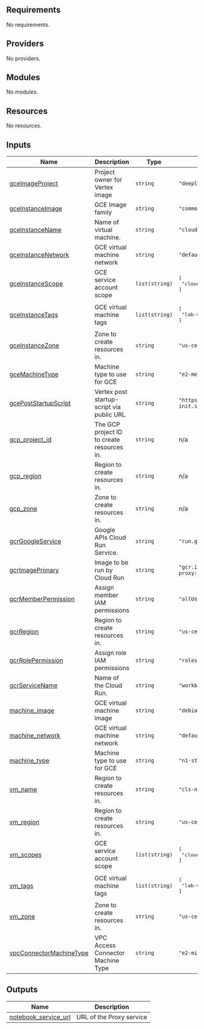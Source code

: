 ## Requirements

No requirements.

## Providers

No providers.

## Modules

No modules.

## Resources

No resources.

## Inputs

| Name | Description | Type | Default | Required |
|------|-------------|------|---------|:--------:|
| <a name="input_gceImageProject"></a> [gceImageProject](#input\_gceImageProject) | Project owner for Vertex image | `string` | `"deeplearning-platform-release"` | no |
| <a name="input_gceInstanceImage"></a> [gceInstanceImage](#input\_gceInstanceImage) | GCE Image family | `string` | `"common-cpu-notebooks-debian-11"` | no |
| <a name="input_gceInstanceName"></a> [gceInstanceName](#input\_gceInstanceName) | Name of virtual machine. | `string` | `"cloudlearningservices"` | no |
| <a name="input_gceInstanceNetwork"></a> [gceInstanceNetwork](#input\_gceInstanceNetwork) | GCE virtual machine network | `string` | `"default"` | no |
| <a name="input_gceInstanceScope"></a> [gceInstanceScope](#input\_gceInstanceScope) | GCE service account scope | `list(string)` | <pre>[<br/>  "cloud-platform"<br/>]</pre> | no |
| <a name="input_gceInstanceTags"></a> [gceInstanceTags](#input\_gceInstanceTags) | GCE virtual machine tags | `list(string)` | <pre>[<br/>  "lab-vm"<br/>]</pre> | no |
| <a name="input_gceInstanceZone"></a> [gceInstanceZone](#input\_gceInstanceZone) | Zone to create resources in. | `string` | `"us-central1-f"` | no |
| <a name="input_gceMachineType"></a> [gceMachineType](#input\_gceMachineType) | Machine type to use for GCE | `string` | `"e2-medium"` | no |
| <a name="input_gcePostStartupScript"></a> [gcePostStartupScript](#input\_gcePostStartupScript) | Vertex post startup-script via public URL | `string` | `"https://storage.googleapis.com/spls/poc004/lab-init.sh"` | no |
| <a name="input_gcp_project_id"></a> [gcp\_project\_id](#input\_gcp\_project\_id) | The GCP project ID to create resources in. | `string` | n/a | yes |
| <a name="input_gcp_region"></a> [gcp\_region](#input\_gcp\_region) | Region to create resources in. | `string` | n/a | yes |
| <a name="input_gcp_zone"></a> [gcp\_zone](#input\_gcp\_zone) | Zone to create resources in. | `string` | n/a | yes |
| <a name="input_gcrGoogleService"></a> [gcrGoogleService](#input\_gcrGoogleService) | Google APIs Cloud Run Service. | `string` | `"run.googleapis.com"` | no |
| <a name="input_gcrImagePrimary"></a> [gcrImagePrimary](#input\_gcrImagePrimary) | Image to be run by Cloud Run | `string` | `"gcr.io/qwiklabs-resources/notebook-proxy:latest"` | no |
| <a name="input_gcrMemberPermission"></a> [gcrMemberPermission](#input\_gcrMemberPermission) | Assign member IAM permissions | `string` | `"allUsers"` | no |
| <a name="input_gcrRegion"></a> [gcrRegion](#input\_gcrRegion) | Region to create resources in. | `string` | `"us-central1"` | no |
| <a name="input_gcrRolePermission"></a> [gcrRolePermission](#input\_gcrRolePermission) | Assign role IAM permissions | `string` | `"roles/run.invoker"` | no |
| <a name="input_gcrServiceName"></a> [gcrServiceName](#input\_gcrServiceName) | Name of the Cloud Run. | `string` | `"workbench-service"` | no |
| <a name="input_machine_image"></a> [machine\_image](#input\_machine\_image) | GCE virtual machine image | `string` | `"debian-cloud/debian-11"` | no |
| <a name="input_machine_network"></a> [machine\_network](#input\_machine\_network) | GCE virtual machine network | `string` | `"default"` | no |
| <a name="input_machine_type"></a> [machine\_type](#input\_machine\_type) | Machine type to use for GCE | `string` | `"n1-standard-1"` | no |
| <a name="input_vm_name"></a> [vm\_name](#input\_vm\_name) | Region to create resources in. | `string` | `"cls-notebook"` | no |
| <a name="input_vm_region"></a> [vm\_region](#input\_vm\_region) | Region to create resources in. | `string` | `"us-central1"` | no |
| <a name="input_vm_scopes"></a> [vm\_scopes](#input\_vm\_scopes) | GCE service account scope | `list(string)` | <pre>[<br/>  "cloud-platform"<br/>]</pre> | no |
| <a name="input_vm_tags"></a> [vm\_tags](#input\_vm\_tags) | GCE virtual machine tags | `list(string)` | <pre>[<br/>  "lab-vm"<br/>]</pre> | no |
| <a name="input_vm_zone"></a> [vm\_zone](#input\_vm\_zone) | Zone to create resources in. | `string` | `"us-central1-a"` | no |
| <a name="input_vpcConnectorMachineType"></a> [vpcConnectorMachineType](#input\_vpcConnectorMachineType) | VPC Access Connector Machine Type | `string` | `"e2-micro"` | no |

## Outputs

| Name | Description |
|------|-------------|
| <a name="output_notebook_service_url"></a> [notebook\_service\_url](#output\_notebook\_service\_url) | URL of the Proxy service |
